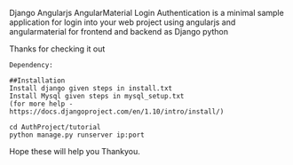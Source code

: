 Django Angularjs AngularMaterial Login Authentication is a minimal sample application for login into your web project using angularjs and angularmaterial for frontend and backend as Django python 

Thanks for checking it out

	Dependency:

	##Installation
	Install django given steps in install.txt
	Install Mysql given steps in mysql_setup.txt
	(for more help - https://docs.djangoproject.com/en/1.10/intro/install/) 
	
	cd AuthProject/tutorial
	python manage.py runserver ip:port

Hope these will help you Thankyou.  
	
